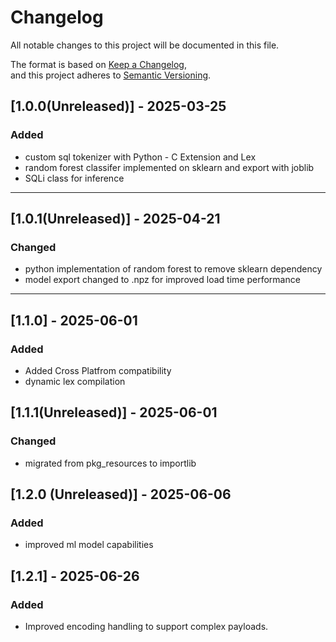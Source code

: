 # Changelog

All notable changes to this project will be documented in this file.

The format is based on [Keep a Changelog](https://keepachangelog.com/en/1.0.0/),  
and this project adheres to [Semantic Versioning](https://semver.org/spec/v2.0.0.html).

## [1.0.0(Unreleased)] - 2025-03-25

### Added

- custom sql tokenizer with Python - C Extension and Lex
- random forest classifer implemented on sklearn and export with joblib
- SQLi class for inference

---

## [1.0.1(Unreleased)] - 2025-04-21

### Changed

- python implementation of random forest to remove sklearn dependency
- model export changed to .npz for improved load time performance

---

## [1.1.0] - 2025-06-01

### Added

- Added Cross Platfrom compatibility
- dynamic lex compilation

## [1.1.1(Unreleased)] - 2025-06-01

### Changed

- migrated from pkg_resources to importlib

## [1.2.0 (Unreleased)] - 2025-06-06

### Added

- improved ml model capabilities

## [1.2.1] - 2025-06-26
### Added 
- Improved encoding handling to support complex payloads.
